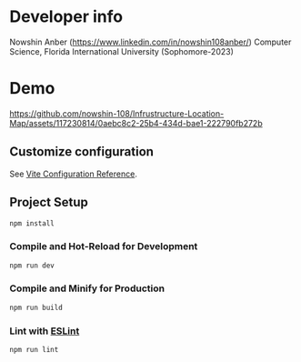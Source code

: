
# Developer info
  Nowshin Anber (https://www.linkedin.com/in/nowshin108anber/)
  Computer Science, Florida International University (Sophomore-2023)

# Demo


https://github.com/nowshin-108/Infrustructure-Location-Map/assets/117230814/0aebc8c2-25b4-434d-bae1-222790fb272b


## Customize configuration

See [Vite Configuration Reference](https://vitejs.dev/config/).

## Project Setup

```sh
npm install
```

### Compile and Hot-Reload for Development

```sh
npm run dev
```

### Compile and Minify for Production

```sh
npm run build
```

### Lint with [ESLint](https://eslint.org/)

```sh
npm run lint
```
